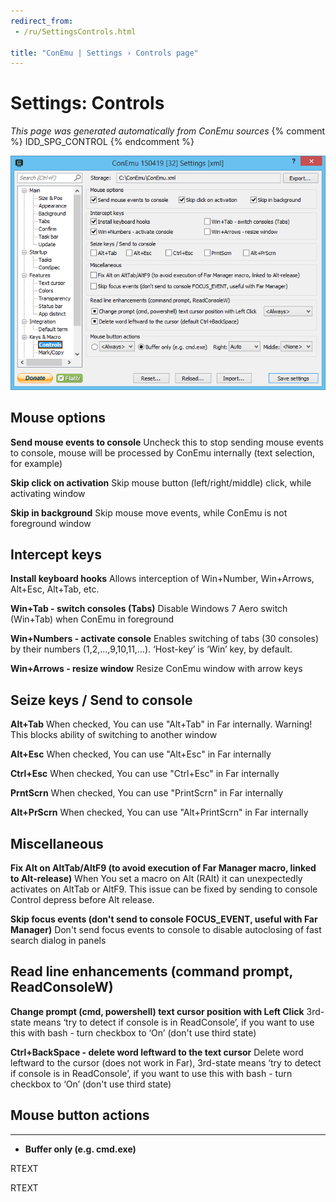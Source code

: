 ```yaml
---
redirect_from:
 - /ru/SettingsControls.html

title: "ConEmu | Settings › Controls page"
---
```


# Settings: Controls

*This page was generated automatically from ConEmu sources*
{% comment %} IDD_SPG_CONTROL {% endcomment %}

![ConEmu Settings: Controls](/img/Settings-Controls.png)



## Mouse options

**Send mouse events to console** Uncheck this to stop sending mouse events to console, mouse will be processed by ConEmu internally (text selection, for example)

**Skip click on activation** Skip mouse button (left/right/middle) click, while activating window

**Skip in background** Skip mouse move events, while ConEmu is not foreground window



## Intercept keys

**Install keyboard hooks** Allows interception of Win+Number, Win+Arrows, Alt+Esc, Alt+Tab, etc.

**Win+Tab - switch consoles (Tabs)** Disable Windows 7 Aero switch (Win+Tab) when ConEmu in foreground

**Win+Numbers - activate console** Enables switching of tabs (30 consoles) by their numbers (1,2,...,9,10,11,...). ‘Host-key’ is ‘Win’ key, by default.

**Win+Arrows - resize window** Resize ConEmu window with arrow keys



## Seize keys / Send to console

**Alt+Tab** When checked, You can use "Alt+Tab" in Far internally. Warning! This blocks ability of switching to another window

**Alt+Esc** When checked, You can use "Alt+Esc" in Far internally

**Ctrl+Esc** When checked, You can use "Ctrl+Esc" in Far internally

**PrntScrn** When checked, You can use "PrintScrn" in Far internally

**Alt+PrScrn** When checked, You can use "Alt+PrintScrn" in Far internally



## Miscellaneous

**Fix Alt on AltTab/AltF9 (to avoid execution of Far Manager macro, linked to Alt-release)** When You set a macro on Alt (RAlt) it can unexpectedly activates on AltTab or AltF9. This issue can be fixed by sending to console Control depress before Alt release.

**Skip focus events (don't send to console FOCUS_EVENT, useful with Far Manager)** Don't send focus events to console to disable autoclosing of fast search dialog in panels



## Read line enhancements (command prompt, ReadConsoleW)

**Change prompt (cmd, powershell) text cursor position with Left Click** 3rd-state means ‘try to detect if console is in ReadConsole’, if you want to use this with bash - turn checkbox to ‘On’ (don't use third state)



**Ctrl+BackSpace - delete word leftward to the text cursor** Delete word leftward to the cursor (does not work in Far), 3rd-state means ‘try to detect if console is in ReadConsole’, if you want to use this with bash - turn checkbox to ‘On’ (don't use third state)



## Mouse button actions




* ****
* **Buffer only (e.g. cmd.exe)**




RTEXT



RTEXT









